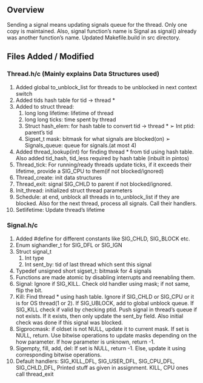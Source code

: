 ## Overview  

Sending a signal means updating signals queue for the thread. Only one copy is maintained. Also, signal function’s name is  Signal as signal() already was another function’s name.  Updated Makefile.build in src directory.

## Files Added / Modified

### Thread.h/c (Mainly explains Data Structures used)
1. Added global to_unblock_list for threads to be unblocked in next context switch
2. Added tids hash table for tid -> thread *
3. Added to struct thread:
    1. long long lifetime: lifetime of thread
    2. long long ticks: time spent by thread
    3. Struct hash_elem: for hash table to convert tid -> thread * ➢ Int ptid: parent’s tid
    4. Sigset_t mask: bitmask for what signals are blocked(on) ➢ Signals_queue: queue for signals.(at most 4)
4. Added thread_lookup(int) for finding thread * from tid using hash table. Also added tid_hash, tid_less required by hash table (inbuilt in pintos)
5. Thread_tick: For running/ready threads update ticks, if it exceeds their lifetime, provide a SIG_CPU to them(if not blocked/ignored)
6. Thread_create: init data structures
7. Thread_exit: signal SIG_CHLD to parent if not blocked/ignored.
8. Init_thread: initialized struct thread parameters
9. Schedule: at end, unblock all threads in to_unblock_list if they are blocked. Also for the next thread, process all signals. Call their handlers.
10. Setlifetime: Update thread’s lifetime

### Signal.h/c
1. Added #define for different constants like SIG_CHLD, SIG_BLOCK etc.
2. Enum sighandler_t for SIG_DFL or SIG_IGN
3. Struct signal_t
    1. Int type
    2. Int sent_by: tid of last thread which sent this signal
4. Typedef unsigned short sigset_t: bitmask for 4 signals
5. Functions are made atomic by disabling interrupts and reenabling them.
6. Signal: Ignore if SIG_KILL. Check old handler using mask; if not same, flip the bit.
7. Kill: Find thread * using hash table. Ignore if SIG_CHLD or SIG_CPU or it is for OS thread(1 or 2). If SIG_UBLOCK, add to global unblock queue. If SIG_KILL check if valid by checking ptid. Push signal in thread’s queue if not exists. If it exists, then only update the sent_by field. Also initial check was done if this signal was blocked. 
8. Sigprocmask: if oldset is not NULL, update it to current mask. If set is NULL, return. Use bitwise operations to update masks depending on the how parameter. If how parameter is unknown, return -1.
9. Sigempty, fill, add, del: If set is NULL, return -1. Else, update it using corresponding bitwise operations.
10. Default handlers: SIG_KILL_DFL, SIG_USER_DFL, SIG_CPU_DFL, SIG_CHLD_DFL, Printed stuff as given in assignment. KILL, CPU ones call thread_exit
